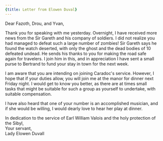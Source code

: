 ```yaml
---
{title: Letter from Elowen Duval}
---
```

Dear Fazoth, Drou, and Yvan,

Thank you for speaking with me yesterday. Overnight, I have received more news from the Sir Gareth and his company of soldiers. I did not realize you had managed to defeat such a large number of zombies! Sir Gareth says he found the watch deserted, with only the ghost and the dead bodies of 10 defeated undead. He sends his thanks to you for making the road safe again for travelers. I join him in this, and in appreciation I have sent a small purse to Bertrand to fund your stay in town for the next week.

I am aware that you are intending on joining Caradoc's service. However, I hope that if your duties allow, you will join me at the manor for dinner next Friday night. I would get to know you better, as there are at times small tasks that might be suitable for such a group as yourself to undertake, with suitable compensation.

I have also heard that one of your number is an accomplished musician, and if she would be willing, I would dearly love to hear her play at dinner.

In dedication to the service of Earl William Valois and the holy protection of the Sibyl,  
Your servant,  
Lady Elowen Duvall
